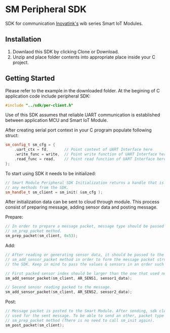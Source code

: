 # SM Peripheral SDK

SDK for communication [Inovatink's](www.inovatink.com) wib series Smart IoT Modules.

## Installation

1. Downlaod this SDK by clicking Clone or Download.
2. Unzip and place folder contents into appropriate place inside your C project.

## Getting Started

Please refer to the example in the downloaded folder. At the begining of C application code include peripheral SDK:

```c++
#include "../sdk/per-client.h"
```

Use of this SDK assumes that reliable UART communication is established between application MCU and Smart IoT Module.

After creating serial port context in your C program populate following struct:

```c++
sm_config_t sm_cfg = {
    .uart_ctx = fd,       // Point context of UART Interface here
    .write_func = write,  // Point write function of UART Interface here
    .read_func = read,    // Point read function of UART Interface here
};
```

To start using SDK it needs to be initialized:

```c++
// Smart Module Peripheral SDK Initialization returns a handle that is used to call
// any methods from the SDK.
sm_handle_t sm_client = sm_init( &sm_cfg );
```

After initialization data can be sent to cloud through module. This process consist of preparing message, adding sensor data and posting message.

Prepare:

```c++
// In order to prepare a message packet, message type should be passed to the 
// sm_prep_packet method.
sm_prep_packet(sm_client, 0x53);
```

Add:

```c++
// After reading or generating sensor data, it should be passed to the sdk using
// sm_add_sensor_packet method in order to form the message packet structure according to 
// the SDK. Keep in mind to pass the values & sensors in an order such as S1, S2, ... S10.

// First packed sensor index should be larger than the one that used next. 
sm_add_sensor_packet(sm_client, AR_SENS1, sensor1_data);

// Second sensor reading packed to the message.
sm_add_sensor_packet(sm_client, AR_SENS2, sensor2_data);
```

Post:

```c++
// Message packet is posted to the Smart Module. After sending, sdk cleans all the information 
// used for the sent message. To be able to send an other, packet type should be prepared using 
// sm_prep_packet method (There is no need to call sm_init again).
sm_post_packet(sm_client);
```